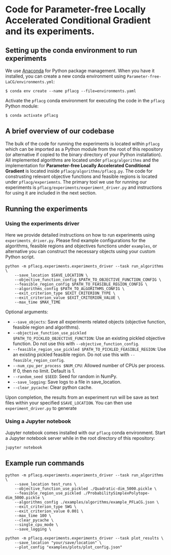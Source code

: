 # Code for Parameter-free Locally Accelerated Conditional Gradient and its experiments.


## Setting up the conda environment to run experiments


We use [Anaconda](https://www.anaconda.com/) for Python package management. When you have it installed, you can create a new conda environment using `Parameter-free-LaCG/environments.yml`:
```
$ conda env create --name pflacg --file=environments.yaml
```

Activate the `pflacg` conda environment for executing the code in the `pflacg` Python module:
```
$ conda activate pflacg
```

## A brief overview of our codebase


The bulk of the code for running the experiments is located within `pflacg` which can be imported as a Python module from the root of this repository (or alternative if copied to the binary directory of your Python installation). All implemented algorithms are located under `pflacg/algorithms` and the implementation for **Parameter-free Locally Accelerated Conditional Gradient** is located inside `pflacg/algorithms/pflacg.py`. The code for construsting relevant objective functions and feasible regions is located under `pflacg/experiemnts`. The primary tool we use for running our experiments is `pflacg/experiments/experiment_driver.py` and instructions for using it are included in the next section.


## Running the experiments

### Using the experiments driver

Here we provide detailed instructions on how to run experiments using `experiments_driver.py`. Please find example configurations for the algorithms, feasible regions and objectives functions under `examples`, or alternative you can construct the necessary objects using your custom Python script.

```
python -m pflacg.experiments.experiments_driver --task run_algorithms \
    --save_location $SAVE_LOCATION \
    --objective_function_config $PATH_TO_OBJECTIVE_FUNCTION_CONFIG \
    --feasible_region_config $PATH_TO_FEASIBLE_REGION_CONFIG \
    --algorithms_config $PATH_TO_ALGORITHMS_CONFIG \
    --exit_criterion_type $EXIT_CRITERION_TYPE \
    --exit_criterion_value $EXIT_CRITERION_VALUE \
    --max_time $MAX_TIME
```

Optional arguments:

* ```--save_objects```: Save all experiments related objects (objective function, feasible region and algorithms).
* ```--objective_function_use_pickled $PATH_TO_PICKLED_OBJECTIVE_FUNCTION```: Use an existing pickled objective function. Do not use this with ```--objective_function_config```.
* ```--feasible_region_use_pickled $PATH_TO_PICKLED_FEASIBLE_REGION```: Use an existing pickled feasible region. Do not use this with ```--feasible_region_config```.
* ```--num_cpu_per_process $NUM_CPU```: Allowed number of CPUs per process. If 0, then no limit. Default is 1.
* ```--random_seed $SEED```: Seed for random in NumPy.
* ```--save_logging```: Save logs to a file in save_location.
* ```--clear_pycache```: Clear python cache.

Upon completion, the results from an experiment run will be save as text files within your specified `$SAVE_LOCATION`. You can then use `experiment_driver.py` to generate 


### Using a Jupyter notebook


Jupyter notebook comes installed with our `pflacg` conda environment. Start a Jupyter notebook server while in the root directory of this repository:

```
jupyter notebook
```


## Example run commands

```
python -m pflacg.experiments.experiments_driver --task run_algorithms \
    --save_location test_runs \
    --objective_function_use_pickled ./Quadratic-dim_5000.pickle \
    --feasible_region_use_pickled ./ProbabilitySimplexPolytope-dim_5000.pickle \
    --algorithms_config ./examples/algorithms/example_PFLaCG.json \
    --exit_criterion_type SWG \
    --exit_criterion_value 0.001 \
    --max_time 100 \
    --clear_pycache \
    --single_cpu_mode \
    --save_logging \
```

```
python -m pflacg.experiments.experiments_driver --task plot_results \
    --save_location "your/save/location" \
    --plot_config "examples/plots/plot_config.json"
```
